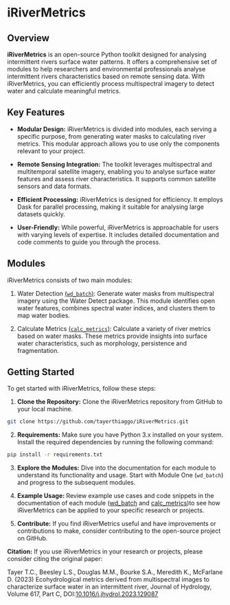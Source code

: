 # iRiverMetrics

## Overview

**iRiverMetrics** is an open-source Python toolkit designed for analysing intermittent rivers surface water patterns. It offers a comprehensive set of modules to help researchers and environmental professionals analyse intermittent rivers characteristics based on remote sensing data. With iRiverMetrics, you can efficiently process multispectral imagery to detect water and calculate meaningful metrics.

## Key Features

- **Modular Design:** iRiverMetrics is divided into modules, each serving a specific purpose, from generating water masks to calculating river metrics. This modular approach allows you to use only the components relevant to your project.

- **Remote Sensing Integration:** The toolkit leverages multispectral and multitemporal satellite imagery, enabling you to analyse surface water features and assess river characteristics. It supports common satellite sensors and data formats.

- **Efficient Processing:** iRiverMetrics is designed for efficiency. It employs Dask for parallel processing, making it suitable for analysing large datasets quickly.

- **User-Friendly:** While powerful, iRiverMetrics is approachable for users with varying levels of expertise. It includes detailed documentation and code comments to guide you through the process.

## Modules

iRiverMetrics consists of two main modules:

1. Water Detection [(`wd_batch`)](docs/module1.md): Generate water masks from multispectral imagery using the Water Detect package. This module identifies open water features, combines spectral water indices, and clusters them to map water bodies.

2. Calculate Metrics [(`calc_metrics`)](docs/module2.md): Calculate a variety of river metrics based on water masks. These metrics provide insights into surface water characteristics, such as morphology, persistence and fragmentation.

## Getting Started

To get started with iRiverMetrics, follow these steps:

1. **Clone the Repository:** Clone the iRiverMetrics repository from GitHub to your local machine.

```bash
git clone https://github.com/tayerthiaggo/iRiverMetrics.git
```

2. **Requirements:** Make sure you have Python 3.x installed on your system. Install the required dependencies by running the following command:

```bash
pip install -r requirements.txt
```

3. **Explore the Modules:** Dive into the documentation for each module to understand its functionality and usage. Start with Module One (`wd_batch`) and progress to the subsequent modules.

4. **Example Usage:** Review example use cases and code snippets in the documentation of each module ([wd_batch](docs/module1.md) and [calc_metrics](docs/module2.md))to see how iRiverMetrics can be applied to your specific research or projects. 

5. **Contribute:** If you find iRiverMetrics useful and have improvements or contributions to make, consider contributing to the open-source project on GitHub.

**Citation:** If you use iRiverMetrics in your research or projects, please consider citing the original paper:

Tayer T.C., Beesley L.S., Douglas M.M., Bourke S.A., Meredith K., McFarlane D. (2023) Ecohydrological metrics derived from multispectral images to characterize surface water in an intermittent river, Journal of Hydrology, Volume 617, Part C, DOI:[10.1016/j.jhydrol.2023.129087](https://doi.org/10.1016/j.jhydrol.2023.129087)



